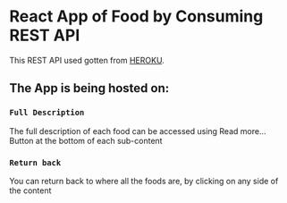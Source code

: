 # React App of Food by Consuming REST API

This REST API used gotten from [HEROKU](https://asm-dev-api.herokuapp.com/api/v1/food).

## The App is being hosted on:

 

### `Full Description`

The full description of each food can be accessed using Read more... 
Button at the bottom of each sub-content 

### `Return back`

You can return back to where all the foods are, by clicking on any side of the content


